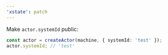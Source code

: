 ```yaml
---
'xstate': patch
---
```


Make `actor.systemId` public:

```ts
const actor = createActor(machine, { systemId: 'test' });
actor.systemId; // 'test'
```
